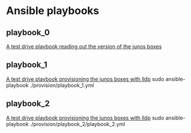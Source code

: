 # Ansible playbooks

## playbook_0

[A test drive playbook reading out the version of the junos boxes](https://github.com/roelsieg/ansible-junos-bootstrap/blob/master/provision/playbook_0.yml)

## playbook_1

[A test drive playbook provisioning the junos boxes with lldp](https://github.com/roelsieg/ansible-junos-bootstrap/blob/master/provision/playbook_1.yml)
sudo ansible-playbook ./provision/playbook_1.yml

## playbook_2

[A test drive playbook provisioning the junos boxes with lldp](https://github.com/roelsieg/ansible-junos-bootstrap/blob/master/provision/playbook_2/playbook_2.yml)
sudo ansible-playbook ./provision/playbook_2/playbook_2.yml
